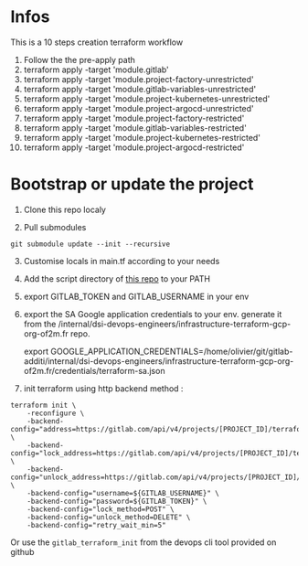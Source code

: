 # Infos

This is a 10 steps creation terraform workflow
  1. Follow the the pre-apply path
  2. terraform apply -target 'module.gitlab'
  3. terraform apply -target 'module.project-factory-unrestricted'
  4. terraform apply -target 'module.gitlab-variables-unrestricted'
  5. terraform apply -target 'module.project-kubernetes-unrestricted'
  6. terraform apply -target 'module.project-argocd-unrestricted'
  7. terraform apply -target 'module.project-factory-restricted'
  8. terraform apply -target 'module.gitlab-variables-restricted'
  9. terraform apply -target 'module.project-kubernetes-restricted'
  10. terraform apply -target 'module.project-argocd-restricted'

# Bootstrap or update the project

1. Clone this repo localy

2. Pull submodules

```shell
git submodule update --init --recursive
```

3. Customise locals in main.tf according to your needs

4. Add the script directory of [this repo](git@gitlab.com:additi/internal/dsi-devops-engineers/infrastructure-configuration-docker-gitlabci-terraform.git) to your PATH

5. export GITLAB_TOKEN and GITLAB_USERNAME in your env

6. export the SA Google application credentials to your env. generate  it from the /internal/dsi-devops-engineers/infrastructure-terraform-gcp-org-of2m.fr repo. 

    export GOOGLE_APPLICATION_CREDENTIALS=/home/olivier/git/gitlab-additi/internal/dsi-devops-engineers/infrastructure-terraform-gcp-org-of2m.fr/credentials/terraform-sa.json

7. init terraform using http backend method :

```
terraform init \
    -reconfigure \
    -backend-config="address=https://gitlab.com/api/v4/projects/[PROJECT_ID]/terraform/state/tfstate" \
    -backend-config="lock_address=https://gitlab.com/api/v4/projects/[PROJECT_ID]/terraform/state/tfstate/lock" \
    -backend-config="unlock_address=https://gitlab.com/api/v4/projects/[PROJECT_ID]/terraform/state/tfstate/lock" \
    -backend-config="username=${GITLAB_USERNAME}" \
    -backend-config="password=${GITLAB_TOKEN}" \
    -backend-config="lock_method=POST" \
    -backend-config="unlock_method=DELETE" \
    -backend-config="retry_wait_min=5"
```

Or use the `gitlab_terraform_init` from the devops cli tool provided on github
